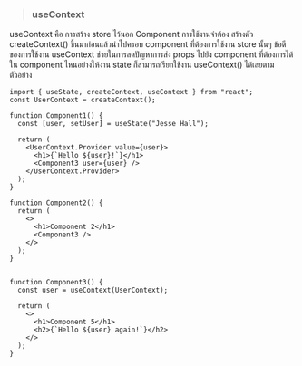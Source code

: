 > ### useContext

useContext คือ การสร้าง store ไว้นอก Component การใช้งานจำต้อง สร้างตัว createContext() ขึ้นมาก่อนแล้วนำไปครอบ component ที่ต้องการใช้งาน store นั้นๆ ข้อดีของการใช้งาน useContext ช่วยในการลดปัญหาการส่ง props ไปยัง component ที่ต้องการได้ ใน component ไหนอย่างให้งาน state ก็สามารถเรียกใช้งาน useContext() ได้เลยตามตัวอย่าง

```
import { useState, createContext, useContext } from "react";
const UserContext = createContext();

function Component1() {
  const [user, setUser] = useState("Jesse Hall");

  return (
    <UserContext.Provider value={user}>
      <h1>{`Hello ${user}!`}</h1>
      <Component3 user={user} />
    </UserContext.Provider>
  );
}

function Component2() {
  return (
    <>
      <h1>Component 2</h1>
      <Component3 />
    </>
  );
}


function Component3() {
  const user = useContext(UserContext);

  return (
    <>
      <h1>Component 5</h1>
      <h2>{`Hello ${user} again!`}</h2>
    </>
  );
}
```